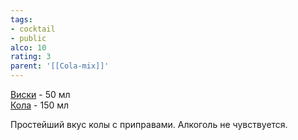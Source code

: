 ```yaml
---
tags:
- cocktail
- public
alco: 10
rating: 3
parent: '[[Cola-mix]]'
---
```


[Виски](%D0%92%D0%B8%D1%81%D0%BA%D0%B8.md) - 50 мл  
[Кола](%D0%9A%D0%BE%D0%BB%D0%B0.md) - 150 мл

Простейший вкус колы с приправами. Алкоголь не чувствуется.
